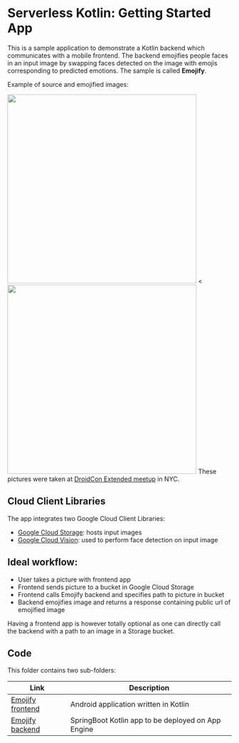 Serverless Kotlin: Getting Started App
===

This is a sample application to demonstrate a Kotlin backend which communicates with a mobile
frontend. The backend emojifies people faces in an input image by swapping faces detected on the image with emojis corresponding to predicted emotions. The sample is called **Emojify**.

Example of source and emojified images:

<image src="screenshots/meetup.jpg" width="425px"/> <<image src="screenshots/emojified-meetup.jpg" width="425px"/>
These pictures were taken at [DroidCon Extended meetup](https://dcnyc-extended-2018.splashthat.com/) in NYC.
            
## Cloud Client Libraries
The app integrates two Google Cloud Client Libraries:
* [Google Cloud Storage](https://cloud.google.com/storage): hosts input images
* [Google Cloud Vision](https://cloud.google.com/vision): used to perform face detection on input image

## Ideal workflow:
* User takes a picture with frontend app
* Frontend sends picture to a bucket in Google Cloud Storage
* Frontend calls Emojify backend and specifies path to picture in bucket
* Backend emojifies image and returns a response containing public url of emojified image

Having a frontend app is however totally optional as one can directly call the backend with a path to an image in a Storage bucket.

## Code
This folder contains two sub-folders:

|Link|Description|
|---|---|
|[Emojify frontend](Frontend/)|Android application written in Kotlin|
|[Emojify backend](Backend/)|SpringBoot Kotlin app to be deployed on App Engine|
